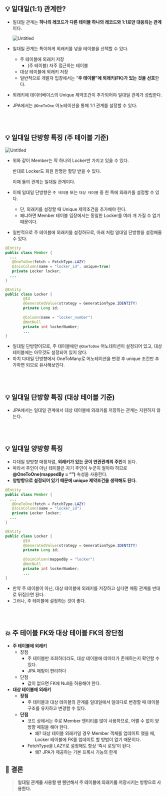 ## 💡 일대일(1:1) 관계란?
- 일대일 관계는 **하나의 레코드가 다른 테이블 하나의 레코드와 1:1로만 대응되는 관계**이다.

  ![Untitled](https://github.com/roovies/TIL/assets/119032680/4423b466-3aaf-4c9e-b849-4b607b1c3dbf)


- 일대일 관계는 특이하게 외래키를 넣을 테이블을 선택할 수 있다.
    - 주 테이블에 외래키 저장
        - (주 테이블) 자주 접근하는 테이블
    - 대상 테이블에 외래키 저장
    - 일반적으로 개발자 입장에서는 “**주 테이블”에 외래키(FK)가 있는 것을 선호**한다.
- 외래키에 데이터베이스의 Unique 제약조건이 추가되어야 일대일 관계가 성립한다.
- JPA에서는 `@OneToOne` 어노테이션을 통해 1:1 관계를 설정할 수 있다.

<br>
<br>

## 💡 일대일 단방향 특징 (주 테이블 기준)
![Untitled](https://github.com/roovies/TIL/assets/119032680/ce68e55b-036b-436c-9a15-86319d676b03)

- 위와 같이 Member는 딱 하나의 Locker만 가지고 있을 수 있다.

  반대로 Locker도 회원 한명만 할당 받을 수 있다.

  이때 둘의 관계는 일대일 관계이다.

- 이때 일대일 단방향은 `주 테이블` 또는 `대상 테이블` 중 한 쪽에 외래키를 설정할 수 있다.
    - 단, 외래키를 설정할 때 Unique 제약조건을 추가해야 한다.
    - 왜냐하면 Member 테이블 입장에서는 동일한 Locker를 여러 개 가질 수 없기 때문이다.
- 일반적으로 주 테이블에 외래키를 설정하므로, 아래 처럼 일대일 단방향을 설정해줄 수 있다.
```java
@Entity
public class Member {
  ...
   @OneToOne(fetch = FetchType.LAZY)
   @JoinColumn(name = "locker_id", unique=true)
   private Locker locker;
  ...
}

@Entity
public class Locker {
		@Id
		@GeneratedValue(strategy = GenerationType.IDENTITY)
		private Long id;
		
		@Column(name = "locker_number")
		@NotNull
		private int lockerNumber;
		...
}
```
- 일대일 단방향이므로, 주 테이블에만 `@OneToOne` 어노테이션이 설정되어 있고, 대상 테이블에는 아무것도 설정되어 있지 않다.
- 마치 다대일 단방향에서 OneToMany로 어노테이션을 변경 후 unique 조건만 추가하면 되므로 유사해보인다.

<br>
<br>

## 💡 일대일 단방향 특징 (대상 테이블 기준)
- JPA에서는 일대일 관계에서 대상 테이블에 외래키를 저장하는 관계는 지원하지 않는다.

<br>
<br>

## 💡 일대일 양방향 특징
- 다대일 양방향 매핑처럼, **외래키가 있는 곳이 연관관계의 주인**이 된다.
- 따라서 주인이 아닌 테이블은 자기 주인이 누군지 알아야 하므로 **@OneToOne(mappedBy = “”)** 속성을 사용한다.
- **양방향으로 설정되어 있기 때문에 unique 제약조건을 생략해도 된다.**
```java
@Entity
public class Member {
  ...
   @OneToOne(fetch = FetchType.LAZY)
   @JoinColumn(name = "locker_id")
   private Locker locker;
  ...
}

@Entity
public class Locker {
		@Id
		@GeneratedValue(strategy = GenerationType.IDENTITY)
		private Long id;
		
		@JoinColumn(mappedBy = "locker")
		@NotNull
		private int lockerNumber;
		...
}
```
- 만약 주 테이블이 아닌, 대상 테이블에 외래키를 저장하고 싶다면 매핑 관계를 반대로 뒤집으면 된다.
- 그러나, 주 테이블에 설정하는 것이 좋다.

<br>
<br>

## 💥 주 테이블 FK와 대상 테이블 FK의 장단점
- **주 테이블에 외래키**
    - 장점
        - 주 테이블만 조회하더라도, 대상 테이블에 데이터가 존재하는지 확인할 수 있다.
        - JPA 매핑이 편리하다
    - 단점
        - 값이 없으면 FK에 Null을 허용해야 한다.
- **대상 테이블에 외래키**
    - **장점**
        - 주 테이블과 대상 테이블의 관계를 일대일에서 일대다로 변경할 때 테이블 구조를 유지하고 변경할 수 있다.
    - **단점**
        - 코드 상에서는 주로 Member 엔티티를 많이 사용하므로, 어쩔 수 없이 양방향 매핑을 해야 한다.
            - 왜? 대상 테이블 외래키일 경우 Member 객체를 업데이트 했을 때, Locker 테이블에 FK를 업데이트 할 방법이 없기 때문이다.
        - FetchType을 LAZY로 설정해도 항상 ‘즉시 로딩’이 된다.
            - 왜? JPA가 제공하는 기본 프록시 기능의 한계

## 📌 결론
> **일대일 관계를 사용할 땐 웬만해서 주 테이블에 외래키를 저장시키는 방향으로 사용한다.**
>